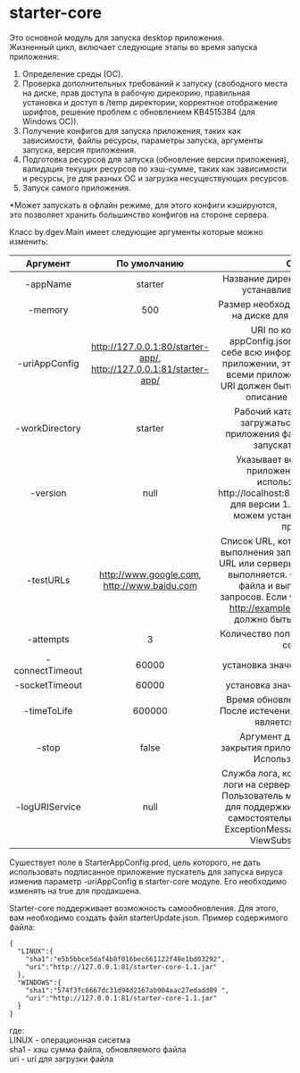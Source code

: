 # starter-core

Это основной модуль для запуска desktop приложения. <br>
Жизненный цикл, включает следующие этапы во время запуска приложения:
<ol>
<li>Определение среды (ОС).</li>
<li>Проверка дополнительных требований к запуску (свободного места на диске, прав доступа в рабочую дирекорию, правильная установка и доступ в /temp директории, корректное отображение шрифтов, решение проблем с обновлением KB4515384 (для Windows OC)).</li>
<li>Получение конфигов для запуска приложения, таких как зависимости, файлы ресурсы, параметры запуска, аргументы запуска, версия приложения.</li>
<li>Подготовка ресурсов для запуска (обновление версии приложения), валидация текущих ресурсов по хэш-сумме, таких как зависимости и ресурсы, jre для разных ОС и загрузка несуществующих ресурсов.</li>
<li>Запуск самого приложения.</li>
</ol>

*Может запускать в офлайн режиме, для этого конфиги кэшируются, это позволяет хранить большинство конфигов на стороне сервера.<br>

Класс by.dgev.Main имеет следующие аргументы которые можно изменить:<br>

| Аргумент | По умолчанию | Описание |
| :------: | :-----------: | :-------: |
| -appName| starter | Название директории, в которую будте устанавливаться приложение. |  
| -memory| 500 | Размер необходимого свободного места на диске для загрузки приложения |  
| -uriAppConfig| http://127.0.0.1:80/starter-app/, http://127.0.0.1:81/starter-app/ | URI по которому доступен appConfig.json, который содержит в себе всю информациюя о запускаемом приложении, этот конфиг используется всеми приложениями по умолчанию. URI должен быть указан без версии, см. описание параметра версии|  
| -workDirectory| starter  |Рабочий каталог, в который будут загружаться необходимые для приложения файлы и в котором будет запускаться приложение|  
| -version| null | Указывает версию запускаемого приложения. Поэтому будет использоваться конфиг http://localhost:81/app/1.0/appConfig.json для версии 1.0. Таким образом, мы можем установить старые версии приложения| 
|-testURLs| http://www.google.com, http://www.baidu.com | Список URL, которые используются для выполнения запросов. Когда некоторые URL или серверы недоступны, запрос не выполняется. Он пропустит загрузку файла и выполнение повторных запросов. Если у нас есть файл сервера http://example.com/repo, то это поле должно быть http://example.com") |
|-attempts| 3 | Количество попыток на восстановление соединения|
|-connectTimeout| 60000  |установка значения setConnectTimeout|
|-socketTimeout| 60000  |установка значения setSocketTimeout|
|-timeToLife| 600000 | Время обновления файла в секундах. После истечения данного времени файл является не актуальным |
|-stop|false| Аргумент для автоматического закрытия приложения после установки. Используется для тестов|
|-logURIService| null | Служба лога, которая может сохранять логи на сервере и возвращать ссылку. Пользователь может отправить ссылку для поддержки. Не реализует бэкэнд, самостоятельно должны принимать. ExceptionMessage#logButton=true, см. ViewSubscriber#doRequest|

Сушествует поле в StarterAppConfig.prod, цель которого, не дать использовать подписанное приложение пускатель для запуска вируса изменив параметр -uriAppConfig в starter-core модуле. Его необходимо изменять на true для продакшена.

Starter-core поддерживает возможность самообновления. Для этого, вам необходимо создать файл starterUpdate.json. Пример содержимого файла:
```
{
  "LINUX":{
	"sha1":"e5b5bbce5daf4b8f016bec661122f48e1bd03292",
	"uri":"http://127.0.0.1:81/starter-core-1.1.jar"
  },
  "WINDOWS":{
	"sha1":"574f3fc6667dc31d94d2167ab904aac27edadd09 ",
	"uri":"http://127.0.0.1:81/starter-core-1.1.jar"
  }
}
```
где:<br>
LINUX - операционная сисетма<br>
sha1 - хэш сумма файла, обновляемого файла<br>
uri - uri для загрузки файла<br>
